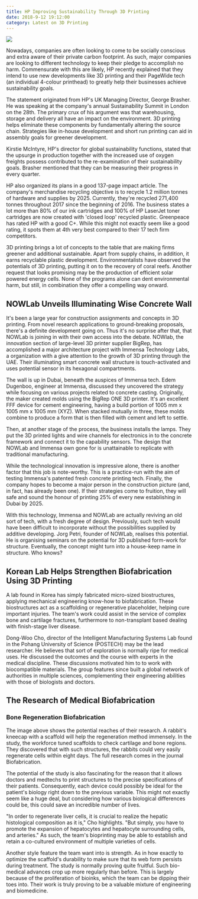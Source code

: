 ```yaml
---
title: HP Improving Sustainability Through 3D Printing
date: 2018-9-12 19:12:00
category: Latest on 3D Printing
---
```


![](/img/8.jpg)

Nowadays, companies are often looking to come to be socially conscious and extra aware of their private carbon footprint. As such, major companies are looking to different technology to keep their pledge to accomplish no harm. Commensurate with this are likely, HP recently explained that they intend to use new developments like 3D printing and their PageWide tech (an individual 4-colour printhead) to greatly help their businesses achieve sustainability goals.

<!-- more -->

The statement originated from HP's UK Managing Director, George Brasher. He was speaking at the company's annual Sustainability Summit in London on the 28th. The primary crux of his argument was that warehousing, storage and delivery all have an impact on the environment. 3D printing helps eliminate these components by fundamentally altering the source chain. Strategies like in-house development and short run printing can aid in assembly goals for greener development.

Kirstie McIntyre, HP's director for global sustainability functions, stated that the upsurge in production together with the increased use of oxygen freights possess contributed to the re-examination of their sustainability goals. Brasher mentioned that they can be measuring their progress in every quarter.

HP also organized its plans in a good 137-page impact article. The company's merchandise recycling objective is to recycle 1.2 million tonnes of hardware and supplies by 2025. Currently, they're recycled 271,400 tonnes throughout 2017 since the beginning of 2016. The business states a lot more than 80% of our ink cartridges and 100% of HP LaserJet toner cartridges are now created with 'closed loop' recycled plastic. Greenpeace has rated HP with a good C+. While this might not exactly seem like a good rating, it spots them at 4th very best compared to their 17 tech firm competitors.

3D printing brings a lot of concepts to the table that are making firms greener and additional sustainable. Apart from supply chains, in addition, it earns recyclable plastic development. Environmentalists have observed the potentials of 3D printing, putting it on to the recovery of coral reefs. Another request that looks promising may be the production of efficient solar powered energy cells. None of the programs alone can dent environmental harm, but still, in combination they offer a compelling way onward.

## NOWLab Unveils Illuminating Wise Concrete Wall

It's been a large year for construction assignments and concepts in 3D printing. From novel research applications to ground-breaking proposals, there's a definite development going on. Thus it's no surprise after that, that NOWLab is joining in with their own access into the debate. NOWlab, the innovation section of large-level 3D printer supplier BigRep, has accomplished a major architecture project with Immensa Technology Labs, a organization with a give attention to the growth of 3D printing through the UAE. Their illuminating smart concrete wall structure is touch-activated and uses potential sensor in its hexagonal compartments.

The wall is up in Dubai, beneath the auspices of Immensa tech. Edem Dugenboo, engineer at Immensa, discussed they uncovered the strategy while focusing on various projects related to concrete casting. Originally, the maker created molds using the BigRep ONE 3D printer. It's an excellent FFF device for cement engineering, having a build portion of 1005 mm x 1005 mm x 1005 mm (XYZ). When stacked mutually in three, these molds combine to produce a form that is then filled with cement and left to settle.

Then, at another stage of the process, the business installs the lamps. They put the 3D printed lights and wire channels for electronics in to the concrete framework and connect it to the capability sensors. The design that NOWLab and Immensa own gone for is unattainable to replicate with traditional manufacturing. 

While the technological innovation is impressive alone, there is another factor that this job is note-worthy. This is a practice-run with the aim of testing Immensa's patented fresh concrete printing tech. Finally, the company hopes to become a major person in the construction picture (and, in fact, has already been one). If their strategies come to fruition, they will safe and sound the honour of printing 25% of every new establishing in Dubai by 2025.

With this technology, Immensa and NOWLab are actually reviving an old sort of tech, with a fresh degree of design. Previously, such tech would have been difficult to incorporate without the possibilities supplied by additive developing. Jorg Petri, founder of NOWLab, realises this potential. He is organising seminars on the potential for 3D published form-work for structure. Eventually, the concept might turn into a house-keep name in structure. Who knows?

## Korean Lab Helps Strengthen Biofabrication Using 3D Printing

A lab found in Korea has simply fabricated micro-sized biostructures, applying mechanical engineering know-how to biofabrication. These biostructures act as a scaffolding or regenerative placeholder, helping cure important injuries. The team's work could assist in the service of complex bone and cartilage fractures, furthermore to non-transplant based dealing with finish-stage liver disease.

Dong-Woo Cho, director of the Intelligent Manufacturing Systems Lab found in the Pohang University of Science (POSTECH) may be the lead researcher. He believes that sort of exploration is normally ripe for medical uses. He discussed the outcomes and the course with experts in the medical discipline. These discussions motivated him to to work with biocompatible materials. The group features since built a global network of authorities in multiple sciences, complementing their engineering abilities with those of biologists and doctors. 

## The Research of Medical Biofabrication

### Bone Regeneration Biofabrication

The image above shows the potential reaches of their research. A rabbit's kneecap with a scaffold will help the regeneration method immensely. In the study, the workforce tuned scaffolds to check cartilage and bone regions. They discovered that with such structures, the rabbits could very easily regenerate cells within eight days. The full research comes in the journal Biofabrication.

The potential of the study is also fascinating for the reason that it allows doctors and medtechs to print structures to the precise specifications of their patients. Consequently, each device could possibly be ideal for the patient's biology right down to the previous variable. This might not exactly seem like a huge deal, but considering how various biological differences could be, this could save an incredible number of lives.

"In order to regenerate liver cells, it is crucial to realize the hepatic histological composition as it is," Cho highlights. "But simply, you have to promote the expansion of hepatocytes and hepatocyte surrounding cells, and arteries." As such, the team's bioprinting may be able to establish and retain a co-cultured environment of multiple varieties of cells.

Another style feature the team want into is strength. As in how exactly to optimize the scaffold's durability to make sure that its web form persists during treatment. The study is normally proving quite fruitful. Such bio-medical advances crop up more regularly than before. This is largely because of the proliferation of bioinks, which the team can be dipping their toes into. Their work is truly proving to be a valuable mixture of engineering and biomedicine.